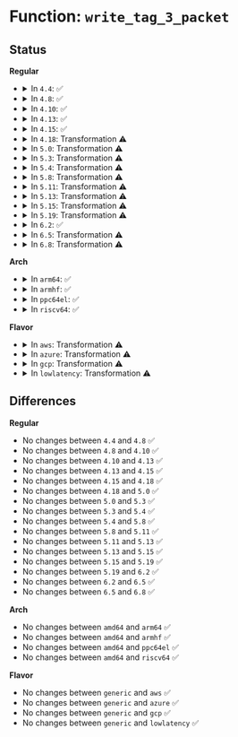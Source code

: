 # Function: <code>write_tag_3_packet</code>

## Status
<b>Regular</b>
<ul>
<li>
<details>
<summary>In <code>4.4</code>: ✅</summary>

```c
int write_tag_3_packet(char *dest, size_t *remaining_bytes, struct ecryptfs_auth_tok *auth_tok, struct ecryptfs_crypt_stat *crypt_stat, struct ecryptfs_key_record *key_rec, size_t *packet_size);
```

**Collision:** Unique Static

**Inline:** No

**Transformation:** False

**Instances:**

```
In fs/ecryptfs/keystore.c (ffffffff81308360)
Location: fs/ecryptfs/keystore.c:2178
Inline: False
Direct callers:
  - fs/ecryptfs/keystore.c:ecryptfs_generate_key_packet_set
```
**Symbols:**

```
ffffffff81308360-ffffffff813089a7: write_tag_3_packet (STB_LOCAL)
```
</details>
</li>
<li>
<details>
<summary>In <code>4.8</code>: ✅</summary>

```c
int write_tag_3_packet(char *dest, size_t *remaining_bytes, struct ecryptfs_auth_tok *auth_tok, struct ecryptfs_crypt_stat *crypt_stat, struct ecryptfs_key_record *key_rec, size_t *packet_size);
```

**Collision:** Unique Static

**Inline:** No

**Transformation:** False

**Instances:**

```
In fs/ecryptfs/keystore.c (ffffffff8133c520)
Location: fs/ecryptfs/keystore.c:2197
Inline: False
Direct callers:
  - fs/ecryptfs/keystore.c:ecryptfs_generate_key_packet_set
```
**Symbols:**

```
ffffffff8133c520-ffffffff8133cbd1: write_tag_3_packet (STB_LOCAL)
```
</details>
</li>
<li>
<details>
<summary>In <code>4.10</code>: ✅</summary>

```c
int write_tag_3_packet(char *dest, size_t *remaining_bytes, struct ecryptfs_auth_tok *auth_tok, struct ecryptfs_crypt_stat *crypt_stat, struct ecryptfs_key_record *key_rec, size_t *packet_size);
```

**Collision:** Unique Static

**Inline:** No

**Transformation:** False

**Instances:**

```
In fs/ecryptfs/keystore.c (ffffffff813522b0)
Location: fs/ecryptfs/keystore.c:2197
Inline: False
Direct callers:
  - fs/ecryptfs/keystore.c:ecryptfs_generate_key_packet_set
```
**Symbols:**

```
ffffffff813522b0-ffffffff81352961: write_tag_3_packet (STB_LOCAL)
```
</details>
</li>
<li>
<details>
<summary>In <code>4.13</code>: ✅</summary>

```c
int write_tag_3_packet(char *dest, size_t *remaining_bytes, struct ecryptfs_auth_tok *auth_tok, struct ecryptfs_crypt_stat *crypt_stat, struct ecryptfs_key_record *key_rec, size_t *packet_size);
```

**Collision:** Unique Static

**Inline:** No

**Transformation:** False

**Instances:**

```
In fs/ecryptfs/keystore.c (ffffffff81366dd0)
Location: fs/ecryptfs/keystore.c:2197
Inline: False
Direct callers:
  - fs/ecryptfs/keystore.c:ecryptfs_generate_key_packet_set
```
**Symbols:**

```
ffffffff81366dd0-ffffffff8136748a: write_tag_3_packet (STB_LOCAL)
```
</details>
</li>
<li>
<details>
<summary>In <code>4.15</code>: ✅</summary>

```c
int write_tag_3_packet(char *dest, size_t *remaining_bytes, struct ecryptfs_auth_tok *auth_tok, struct ecryptfs_crypt_stat *crypt_stat, struct ecryptfs_key_record *key_rec, size_t *packet_size);
```

**Collision:** Unique Static

**Inline:** No

**Transformation:** False

**Instances:**

```
In fs/ecryptfs/keystore.c (ffffffff8138ba50)
Location: fs/ecryptfs/keystore.c:2187
Inline: False
Direct callers:
  - fs/ecryptfs/keystore.c:ecryptfs_generate_key_packet_set
```
**Symbols:**

```
ffffffff8138ba50-ffffffff8138c113: write_tag_3_packet (STB_LOCAL)
```
</details>
</li>
<li>
<details>
<summary>In <code>4.18</code>: Transformation ⚠️</summary>

```c
int write_tag_3_packet(char *dest, size_t *remaining_bytes, struct ecryptfs_auth_tok *auth_tok, struct ecryptfs_crypt_stat *crypt_stat, struct ecryptfs_key_record *key_rec, size_t *packet_size);
```

**Collision:** Unique Static

**Inline:** No

**Transformation:** True

**Instances:**

```
In fs/ecryptfs/keystore.c (0)
Location: fs/ecryptfs/keystore.c:2187
Inline: False
Direct callers:
  - fs/ecryptfs/keystore.c:ecryptfs_generate_key_packet_set
```
**Symbols:**

```
ffffffff813ba920-ffffffff813baf7f: write_tag_3_packet (STB_LOCAL)
ffffffff813bccfb-ffffffff813bcd99: write_tag_3_packet.cold.18 (STB_LOCAL)
```
</details>
</li>
<li>
<details>
<summary>In <code>5.0</code>: Transformation ⚠️</summary>

```c
int write_tag_3_packet(char *dest, size_t *remaining_bytes, struct ecryptfs_auth_tok *auth_tok, struct ecryptfs_crypt_stat *crypt_stat, struct ecryptfs_key_record *key_rec, size_t *packet_size);
```

**Collision:** Unique Static

**Inline:** No

**Transformation:** True

**Instances:**

```
In fs/ecryptfs/keystore.c (0)
Location: fs/ecryptfs/keystore.c:2187
Inline: False
Direct callers:
  - fs/ecryptfs/keystore.c:ecryptfs_generate_key_packet_set
```
**Symbols:**

```
ffffffff813d3ee0-ffffffff813d457f: write_tag_3_packet (STB_LOCAL)
ffffffff813d6380-ffffffff813d643d: write_tag_3_packet.cold.18 (STB_LOCAL)
```
</details>
</li>
<li>
<details>
<summary>In <code>5.3</code>: Transformation ⚠️</summary>

```c
int write_tag_3_packet(char *dest, size_t *remaining_bytes, struct ecryptfs_auth_tok *auth_tok, struct ecryptfs_crypt_stat *crypt_stat, struct ecryptfs_key_record *key_rec, size_t *packet_size);
```

**Collision:** Unique Static

**Inline:** No

**Transformation:** True

**Instances:**

```
In fs/ecryptfs/keystore.c (0)
Location: fs/ecryptfs/keystore.c:2173
Inline: False
Direct callers:
  - fs/ecryptfs/keystore.c:ecryptfs_generate_key_packet_set
```
**Symbols:**

```
ffffffff813fe940-ffffffff813fef3c: write_tag_3_packet (STB_LOCAL)
ffffffff81400c33-ffffffff81400cf9: write_tag_3_packet.cold (STB_LOCAL)
```
</details>
</li>
<li>
<details>
<summary>In <code>5.4</code>: Transformation ⚠️</summary>

```c
int write_tag_3_packet(char *dest, size_t *remaining_bytes, struct ecryptfs_auth_tok *auth_tok, struct ecryptfs_crypt_stat *crypt_stat, struct ecryptfs_key_record *key_rec, size_t *packet_size);
```

**Collision:** Unique Static

**Inline:** No

**Transformation:** True

**Instances:**

```
In fs/ecryptfs/keystore.c (0)
Location: fs/ecryptfs/keystore.c:2173
Inline: False
Direct callers:
  - fs/ecryptfs/keystore.c:ecryptfs_generate_key_packet_set
```
**Symbols:**

```
ffffffff81418830-ffffffff81418e2c: write_tag_3_packet (STB_LOCAL)
ffffffff8141ab23-ffffffff8141abe9: write_tag_3_packet.cold (STB_LOCAL)
```
</details>
</li>
<li>
<details>
<summary>In <code>5.8</code>: Transformation ⚠️</summary>

```c
int write_tag_3_packet(char *dest, size_t *remaining_bytes, struct ecryptfs_auth_tok *auth_tok, struct ecryptfs_crypt_stat *crypt_stat, struct ecryptfs_key_record *key_rec, size_t *packet_size);
```

**Collision:** Unique Static

**Inline:** No

**Transformation:** True

**Instances:**

```
In fs/ecryptfs/keystore.c (0)
Location: fs/ecryptfs/keystore.c:2173
Inline: False
Direct callers:
  - fs/ecryptfs/keystore.c:ecryptfs_generate_key_packet_set
```
**Symbols:**

```
ffffffff81466a90-ffffffff814670b8: write_tag_3_packet (STB_LOCAL)
ffffffff814695a9-ffffffff8146967c: write_tag_3_packet.cold (STB_LOCAL)
```
</details>
</li>
<li>
<details>
<summary>In <code>5.11</code>: Transformation ⚠️</summary>

```c
int write_tag_3_packet(char *dest, size_t *remaining_bytes, struct ecryptfs_auth_tok *auth_tok, struct ecryptfs_crypt_stat *crypt_stat, struct ecryptfs_key_record *key_rec, size_t *packet_size);
```

**Collision:** Unique Static

**Inline:** No

**Transformation:** True

**Instances:**

```
In fs/ecryptfs/keystore.c (0)
Location: fs/ecryptfs/keystore.c:2173
Inline: False
Direct callers:
  - fs/ecryptfs/keystore.c:ecryptfs_generate_key_packet_set
```
**Symbols:**

```
ffffffff81481c90-ffffffff814822b8: write_tag_3_packet (STB_LOCAL)
ffffffff81beead8-ffffffff81beebab: write_tag_3_packet.cold (STB_LOCAL)
```
</details>
</li>
<li>
<details>
<summary>In <code>5.13</code>: Transformation ⚠️</summary>

```c
int write_tag_3_packet(char *dest, size_t *remaining_bytes, struct ecryptfs_auth_tok *auth_tok, struct ecryptfs_crypt_stat *crypt_stat, struct ecryptfs_key_record *key_rec, size_t *packet_size);
```

**Collision:** Unique Static

**Inline:** No

**Transformation:** True

**Instances:**

```
In fs/ecryptfs/keystore.c (0)
Location: fs/ecryptfs/keystore.c:2174
Inline: False
Direct callers:
  - fs/ecryptfs/keystore.c:ecryptfs_generate_key_packet_set
```
**Symbols:**

```
ffffffff81487700-ffffffff81487d25: write_tag_3_packet (STB_LOCAL)
ffffffff81be0b93-ffffffff81be0c64: write_tag_3_packet.cold (STB_LOCAL)
```
</details>
</li>
<li>
<details>
<summary>In <code>5.15</code>: Transformation ⚠️</summary>

```c
int write_tag_3_packet(char *dest, size_t *remaining_bytes, struct ecryptfs_auth_tok *auth_tok, struct ecryptfs_crypt_stat *crypt_stat, struct ecryptfs_key_record *key_rec, size_t *packet_size);
```

**Collision:** Unique Static

**Inline:** No

**Transformation:** True

**Instances:**

```
In fs/ecryptfs/keystore.c (0)
Location: fs/ecryptfs/keystore.c:2174
Inline: False
Direct callers:
  - fs/ecryptfs/keystore.c:ecryptfs_generate_key_packet_set
```
**Symbols:**

```
ffffffff814deec0-ffffffff814df52c: write_tag_3_packet (STB_LOCAL)
ffffffff81cd1330-ffffffff81cd1401: write_tag_3_packet.cold (STB_LOCAL)
```
</details>
</li>
<li>
<details>
<summary>In <code>5.19</code>: Transformation ⚠️</summary>

```c
int write_tag_3_packet(char *dest, size_t *remaining_bytes, struct ecryptfs_auth_tok *auth_tok, struct ecryptfs_crypt_stat *crypt_stat, struct ecryptfs_key_record *key_rec, size_t *packet_size);
```

**Collision:** Unique Static

**Inline:** No

**Transformation:** True

**Instances:**

```
In fs/ecryptfs/keystore.c (0)
Location: fs/ecryptfs/keystore.c:2174
Inline: False
Direct callers:
  - fs/ecryptfs/keystore.c:ecryptfs_generate_key_packet_set
```
**Symbols:**

```
ffffffff8156cef0-ffffffff8156d579: write_tag_3_packet (STB_LOCAL)
ffffffff81e844f7-ffffffff81e845bc: write_tag_3_packet.cold (STB_LOCAL)
```
</details>
</li>
<li>
<details>
<summary>In <code>6.2</code>: ✅</summary>

```c
int write_tag_3_packet(char *dest, size_t *remaining_bytes, struct ecryptfs_auth_tok *auth_tok, struct ecryptfs_crypt_stat *crypt_stat, struct ecryptfs_key_record *key_rec, size_t *packet_size);
```

**Collision:** Unique Static

**Inline:** No

**Transformation:** False

**Instances:**

```
In fs/ecryptfs/keystore.c (ffffffff81611680)
Location: fs/ecryptfs/keystore.c:2174
Inline: False
Direct callers:
  - fs/ecryptfs/keystore.c:ecryptfs_generate_key_packet_set
```
**Symbols:**

```
ffffffff81611680-ffffffff81611dd9: write_tag_3_packet (STB_LOCAL)
```
</details>
</li>
<li>
<details>
<summary>In <code>6.5</code>: Transformation ⚠️</summary>

```c
int write_tag_3_packet(char *dest, size_t *remaining_bytes, struct ecryptfs_auth_tok *auth_tok, struct ecryptfs_crypt_stat *crypt_stat, struct ecryptfs_key_record *key_rec, size_t *packet_size);
```

**Collision:** Unique Static

**Inline:** No

**Transformation:** True

**Instances:**

```
In fs/ecryptfs/keystore.c (0)
Location: fs/ecryptfs/keystore.c:2174
Inline: False
Direct callers:
  - fs/ecryptfs/keystore.c:ecryptfs_generate_key_packet_set
```
**Symbols:**

```
ffffffff816495d0-ffffffff81649d80: write_tag_3_packet (STB_LOCAL)
ffffffff820f2107-ffffffff820f2144: write_tag_3_packet.cold (STB_LOCAL)
```
</details>
</li>
<li>
<details>
<summary>In <code>6.8</code>: Transformation ⚠️</summary>

```c
int write_tag_3_packet(char *dest, size_t *remaining_bytes, struct ecryptfs_auth_tok *auth_tok, struct ecryptfs_crypt_stat *crypt_stat, struct ecryptfs_key_record *key_rec, size_t *packet_size);
```

**Collision:** Unique Static

**Inline:** No

**Transformation:** True

**Instances:**

```
In fs/ecryptfs/keystore.c (0)
Location: fs/ecryptfs/keystore.c:2174
Inline: False
Direct callers:
  - fs/ecryptfs/keystore.c:ecryptfs_generate_key_packet_set
```
**Symbols:**

```
ffffffff81682aa0-ffffffff81683250: write_tag_3_packet (STB_LOCAL)
ffffffff821cf3e8-ffffffff821cf425: write_tag_3_packet.cold (STB_LOCAL)
```
</details>
</li>
</ul>
<b>Arch</b>
<ul>
<li>
<details>
<summary>In <code>arm64</code>: ✅</summary>

```c
int write_tag_3_packet(char *dest, size_t *remaining_bytes, struct ecryptfs_auth_tok *auth_tok, struct ecryptfs_crypt_stat *crypt_stat, struct ecryptfs_key_record *key_rec, size_t *packet_size);
```

**Collision:** Unique Static

**Inline:** No

**Transformation:** False

**Instances:**

```
In fs/ecryptfs/keystore.c (ffff8000104fa090)
Location: fs/ecryptfs/keystore.c:2173
Inline: False
Direct callers:
  - fs/ecryptfs/keystore.c:ecryptfs_generate_key_packet_set
```
**Symbols:**

```
ffff8000104fa090-ffff8000104fa628: write_tag_3_packet (STB_LOCAL)
```
</details>
</li>
<li>
<details>
<summary>In <code>armhf</code>: ✅</summary>

```c
int write_tag_3_packet(char *dest, size_t *remaining_bytes, struct ecryptfs_auth_tok *auth_tok, struct ecryptfs_crypt_stat *crypt_stat, struct ecryptfs_key_record *key_rec, size_t *packet_size);
```

**Collision:** Unique Static

**Inline:** No

**Transformation:** False

**Instances:**

```
In fs/ecryptfs/keystore.c (c06b77d8)
Location: fs/ecryptfs/keystore.c:2173
Inline: False
Direct callers:
  - fs/ecryptfs/keystore.c:ecryptfs_generate_key_packet_set
```
**Symbols:**

```
c06b77d8-c06b7db0: write_tag_3_packet (STB_LOCAL)
```
</details>
</li>
<li>
<details>
<summary>In <code>ppc64el</code>: ✅</summary>

```c
int write_tag_3_packet(char *dest, size_t *remaining_bytes, struct ecryptfs_auth_tok *auth_tok, struct ecryptfs_crypt_stat *crypt_stat, struct ecryptfs_key_record *key_rec, size_t *packet_size);
```

**Collision:** Unique Static

**Inline:** No

**Transformation:** False

**Instances:**

```
In fs/ecryptfs/keystore.c (c00000000063c6a0)
Location: fs/ecryptfs/keystore.c:2173
Inline: False
Direct callers:
  - fs/ecryptfs/keystore.c:ecryptfs_generate_key_packet_set
```
**Symbols:**

```
c00000000063c6a0-c00000000063cdc8: write_tag_3_packet (STB_LOCAL)
```
</details>
</li>
<li>
<details>
<summary>In <code>riscv64</code>: ✅</summary>

```c
int write_tag_3_packet(char *dest, size_t *remaining_bytes, struct ecryptfs_auth_tok *auth_tok, struct ecryptfs_crypt_stat *crypt_stat, struct ecryptfs_key_record *key_rec, size_t *packet_size);
```

**Collision:** Unique Static

**Inline:** No

**Transformation:** False

**Instances:**

```
In fs/ecryptfs/keystore.c (ffffffe000368818)
Location: fs/ecryptfs/keystore.c:2173
Inline: False
Direct callers:
  - fs/ecryptfs/keystore.c:ecryptfs_generate_key_packet_set
```
**Symbols:**

```
ffffffe000368818-ffffffe000368e64: write_tag_3_packet (STB_LOCAL)
```
</details>
</li>
</ul>
<b>Flavor</b>
<ul>
<li>
<details>
<summary>In <code>aws</code>: Transformation ⚠️</summary>

```c
int write_tag_3_packet(char *dest, size_t *remaining_bytes, struct ecryptfs_auth_tok *auth_tok, struct ecryptfs_crypt_stat *crypt_stat, struct ecryptfs_key_record *key_rec, size_t *packet_size);
```

**Collision:** Unique Static

**Inline:** No

**Transformation:** True

**Instances:**

```
In fs/ecryptfs/keystore.c (0)
Location: fs/ecryptfs/keystore.c:2173
Inline: False
Direct callers:
  - fs/ecryptfs/keystore.c:ecryptfs_generate_key_packet_set
```
**Symbols:**

```
ffffffff81410e10-ffffffff8141140c: write_tag_3_packet (STB_LOCAL)
ffffffff81413103-ffffffff814131c9: write_tag_3_packet.cold (STB_LOCAL)
```
</details>
</li>
<li>
<details>
<summary>In <code>azure</code>: Transformation ⚠️</summary>

```c
int write_tag_3_packet(char *dest, size_t *remaining_bytes, struct ecryptfs_auth_tok *auth_tok, struct ecryptfs_crypt_stat *crypt_stat, struct ecryptfs_key_record *key_rec, size_t *packet_size);
```

**Collision:** Unique Static

**Inline:** No

**Transformation:** True

**Instances:**

```
In fs/ecryptfs/keystore.c (0)
Location: fs/ecryptfs/keystore.c:2173
Inline: False
Direct callers:
  - fs/ecryptfs/keystore.c:ecryptfs_generate_key_packet_set
```
**Symbols:**

```
ffffffff81401890-ffffffff81401e8c: write_tag_3_packet (STB_LOCAL)
ffffffff81403b83-ffffffff81403c49: write_tag_3_packet.cold (STB_LOCAL)
```
</details>
</li>
<li>
<details>
<summary>In <code>gcp</code>: Transformation ⚠️</summary>

```c
int write_tag_3_packet(char *dest, size_t *remaining_bytes, struct ecryptfs_auth_tok *auth_tok, struct ecryptfs_crypt_stat *crypt_stat, struct ecryptfs_key_record *key_rec, size_t *packet_size);
```

**Collision:** Unique Static

**Inline:** No

**Transformation:** True

**Instances:**

```
In fs/ecryptfs/keystore.c (0)
Location: fs/ecryptfs/keystore.c:2173
Inline: False
Direct callers:
  - fs/ecryptfs/keystore.c:ecryptfs_generate_key_packet_set
```
**Symbols:**

```
ffffffff8140e190-ffffffff8140e78c: write_tag_3_packet (STB_LOCAL)
ffffffff81410483-ffffffff81410549: write_tag_3_packet.cold (STB_LOCAL)
```
</details>
</li>
<li>
<details>
<summary>In <code>lowlatency</code>: Transformation ⚠️</summary>

```c
int write_tag_3_packet(char *dest, size_t *remaining_bytes, struct ecryptfs_auth_tok *auth_tok, struct ecryptfs_crypt_stat *crypt_stat, struct ecryptfs_key_record *key_rec, size_t *packet_size);
```

**Collision:** Unique Static

**Inline:** No

**Transformation:** True

**Instances:**

```
In fs/ecryptfs/keystore.c (0)
Location: fs/ecryptfs/keystore.c:2173
Inline: False
Direct callers:
  - fs/ecryptfs/keystore.c:ecryptfs_generate_key_packet_set
```
**Symbols:**

```
ffffffff81423e00-ffffffff814243fc: write_tag_3_packet (STB_LOCAL)
ffffffff814260f3-ffffffff814261b9: write_tag_3_packet.cold (STB_LOCAL)
```
</details>
</li>
</ul>

## Differences
<b>Regular</b>
<ul>
<li>
No changes between <code>4.4</code> and <code>4.8</code> ✅
</li>
<li>
No changes between <code>4.8</code> and <code>4.10</code> ✅
</li>
<li>
No changes between <code>4.10</code> and <code>4.13</code> ✅
</li>
<li>
No changes between <code>4.13</code> and <code>4.15</code> ✅
</li>
<li>
No changes between <code>4.15</code> and <code>4.18</code> ✅
</li>
<li>
No changes between <code>4.18</code> and <code>5.0</code> ✅
</li>
<li>
No changes between <code>5.0</code> and <code>5.3</code> ✅
</li>
<li>
No changes between <code>5.3</code> and <code>5.4</code> ✅
</li>
<li>
No changes between <code>5.4</code> and <code>5.8</code> ✅
</li>
<li>
No changes between <code>5.8</code> and <code>5.11</code> ✅
</li>
<li>
No changes between <code>5.11</code> and <code>5.13</code> ✅
</li>
<li>
No changes between <code>5.13</code> and <code>5.15</code> ✅
</li>
<li>
No changes between <code>5.15</code> and <code>5.19</code> ✅
</li>
<li>
No changes between <code>5.19</code> and <code>6.2</code> ✅
</li>
<li>
No changes between <code>6.2</code> and <code>6.5</code> ✅
</li>
<li>
No changes between <code>6.5</code> and <code>6.8</code> ✅
</li>
</ul>
<b>Arch</b>
<ul>
<li>
No changes between <code>amd64</code> and <code>arm64</code> ✅
</li>
<li>
No changes between <code>amd64</code> and <code>armhf</code> ✅
</li>
<li>
No changes between <code>amd64</code> and <code>ppc64el</code> ✅
</li>
<li>
No changes between <code>amd64</code> and <code>riscv64</code> ✅
</li>
</ul>
<b>Flavor</b>
<ul>
<li>
No changes between <code>generic</code> and <code>aws</code> ✅
</li>
<li>
No changes between <code>generic</code> and <code>azure</code> ✅
</li>
<li>
No changes between <code>generic</code> and <code>gcp</code> ✅
</li>
<li>
No changes between <code>generic</code> and <code>lowlatency</code> ✅
</li>
</ul>
